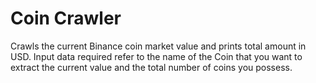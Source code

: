 # Coin Crawler
Crawls the current Binance coin market value and prints total amount in USD.
Input data required refer to the name of the Coin that you want to extract the current value
and the total number of coins you possess.
